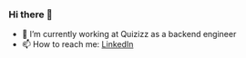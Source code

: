 ### Hi there 👋

<!--
**gcnit/gcnit** is a ✨ _special_ ✨ repository because its `README.md` (this file) appears on your GitHub profile.

Here are some ideas to get you started:
-->

- 🔭 I’m currently working at Quizizz as a backend engineer
- 📫 How to reach me: [LinkedIn](https://www.linkedin.com/in/gcnit)
